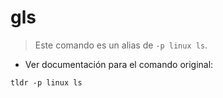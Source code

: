 # gls

> Este comando es un alias de `-p linux ls`.

- Ver documentación para el comando original:

`tldr -p linux ls`
